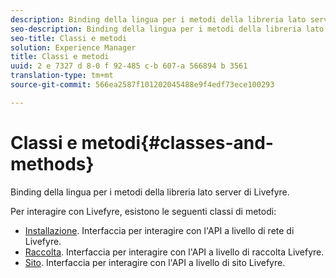 ```yaml
---
description: Binding della lingua per i metodi della libreria lato server di Livefyre.
seo-description: Binding della lingua per i metodi della libreria lato server di Livefyre.
seo-title: Classi e metodi
solution: Experience Manager
title: Classi e metodi
uuid: 2 e 7327 d 8-0 f 92-485 c-b 607-a 566894 b 3561
translation-type: tm+mt
source-git-commit: 566ea2587f101202045488e9f4edf73ece100293

---
```



# Classi e metodi{#classes-and-methods}

Binding della lingua per i metodi della libreria lato server di Livefyre.

Per interagire con Livefyre, esistono le seguenti classi di metodi:

* [Installazione](../c-installing-libraries/c-installing-libraries.md). Interfaccia per interagire con l'API a livello di rete di Livefyre.
* [Raccolta](../c-installing-libraries/c-collection-methods.md#c_collection_methods). Interfaccia per interagire con l'API a livello di raccolta Livefyre.
* [Sito](../c-installing-libraries/c-site-methods.md#c_site_methods). Interfaccia per interagire con l'API a livello di sito Livefyre.

